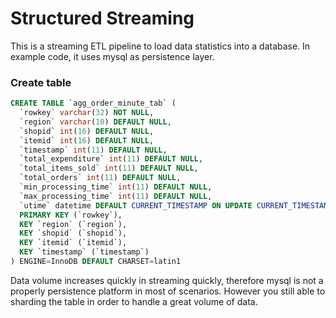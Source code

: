 # Structured Streaming
This is a streaming ETL pipeline to load data statistics into a database.
In example code, it uses mysql as persistence layer.

### Create table
```sql
CREATE TABLE `agg_order_minute_tab` (
  `rowkey` varchar(32) NOT NULL,
  `region` varchar(10) DEFAULT NULL,
  `shopid` int(16) DEFAULT NULL,
  `itemid` int(16) DEFAULT NULL,
  `timestamp` int(11) DEFAULT NULL,
  `total_expenditure` int(11) DEFAULT NULL,
  `total_items_sold` int(11) DEFAULT NULL,
  `total_orders` int(11) DEFAULT NULL,
  `min_processing_time` int(11) DEFAULT NULL,
  `max_processing_time` int(11) DEFAULT NULL,
  `utime` datetime DEFAULT CURRENT_TIMESTAMP ON UPDATE CURRENT_TIMESTAMP,
  PRIMARY KEY (`rowkey`),
  KEY `region` (`region`),
  KEY `shopid` (`shopid`),
  KEY `itemid` (`itemid`),
  KEY `timestamp` (`timestamp`)
) ENGINE=InnoDB DEFAULT CHARSET=latin1
```
Data volume increases quickly in streaming quickly, therefore mysql is not a 
properly persistence platform in most of scenarios. However you still
able to sharding the table in order to handle a great volume of data.
